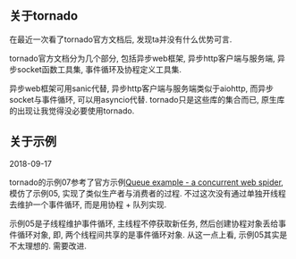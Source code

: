 ## 关于tornado

在最近一次看了tornado官方文档后, 发现ta并没有什么优势可言.

tornado官方文档分为几个部分, 包括异步web框架, 异步http客户端与服务端, 异步socket函数工具集, 事件循环及协程定义工具集.

异步web框架可用sanic代替, 异步http客户端与服务端类似于aiohttp, 而异步socket与事件循环, 可以用asyncio代替. tornado只是这些库的集合而已, 原生库的出现让我觉得没必要使用tornado.

## 关于示例

2018-09-17

tornado的示例07参考了官方示例[Queue example - a concurrent web spider](https://www.tornadoweb.org/en/stable/guide/queues.html), 模仿了示例05, 实现了类似生产者与消费者的过程. 不过这次没有通过单独开线程去维护一个事件循环, 而是用协程 + 队列实现. 

示例05是子线程维护事件循环, 主线程不停获取新任务, 然后创建协程对象丢给事件循环对象, 即, 两个线程间共享的是事件循环对象. 从这一点上看, 示例05其实是不太理想的. 需要改进.